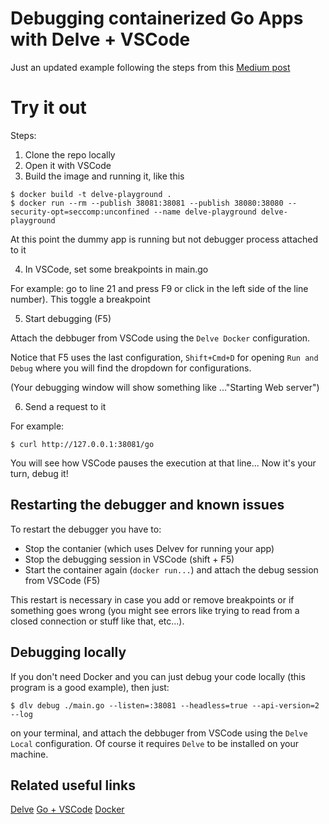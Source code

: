 # Debugging containerized Go Apps with Delve + VSCode

Just an updated example following the steps from this [Medium post](https://medium.com/@kaperys/delve-into-docker-d6c92be2f823)

# Try it out

Steps:

1. Clone the repo locally
2. Open it with VSCode
3. Build the image and running it, like this

```
$ docker build -t delve-playground .
$ docker run --rm --publish 38081:38081 --publish 38080:38080 --security-opt=seccomp:unconfined --name delve-playground delve-playground
```

At this point the dummy app is running but not debugger process attached to it

4. In VSCode, set some breakpoints in main.go

For example: go to line 21 and press F9 or click in the left side of the line number). This toggle a breakpoint

5. Start debugging (F5)

Attach the debbuger from VSCode using the `Delve Docker` configuration.

Notice that F5 uses the last configuration, `Shift+Cmd+D` for opening `Run and Debug` where you will find the dropdown for configurations.

(Your debugging window will show something like ..."Starting Web server")

6. Send a request to it

For example:
```
$ curl http://127.0.0.1:38081/go
```

You will see how VSCode pauses the execution at that line... Now it's your turn, debug it!


## Restarting the debugger and known issues

To restart the debugger you have to:

* Stop the contanier (which uses Delvev for running your app)
* Stop the debugging session in VSCode (shift + F5)
* Start the container again (`docker run...`) and attach the debug session from VSCode (F5)

This restart is necessary in case you add or remove breakpoints or if something goes wrong (you might see errors like trying to read from a closed connection or stuff like that, etc...).

## Debugging locally

If you don't need Docker and you can just debug your code locally (this program is a good example), then just:

```
$ dlv debug ./main.go --listen=:38081 --headless=true --api-version=2 --log
```

on your terminal, and attach the debbuger from VSCode using the `Delve Local` configuration. Of course it requires `Delve` to be installed on your machine.

## Related useful links

[Delve](https://github.com/go-delve/delve)
[Go + VSCode](https://code.visualstudio.com/docs/languages/go)
[Docker](https://www.docker.com/)
